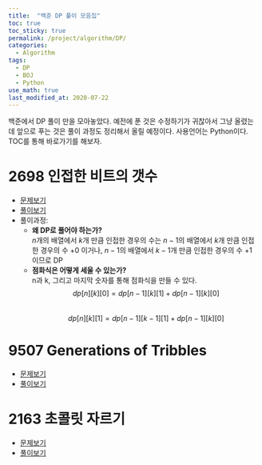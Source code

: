 ```yaml
---
title:  "백준 DP 풀이 모음집"
toc: true
toc_sticky: true
permalink: /project/algorithm/DP/
categories:
  - Algorithm
tags:
  - DP
  - BOJ
  - Python
use_math: true
last_modified_at: 2020-07-22
---
```


백준에서 DP 풀이 만을 모아놓았다. 예전에 푼 것은 수정하기가 귀찮아서 그냥 올렸는데 앞으로 푸는 것은 풀이 과정도 정리해서 올릴 예정이다. 
사용언어는 Python이다. 
TOC를 통해 바로가기를 해보자.

# 2698 인접한 비트의 갯수

- [문제보기](https://www.acmicpc.net/problem/2698)
- [풀이보기](https://github.com/InhyeokYoo/BOJ_Algorithm/blob/master/DP/2698.py)
- 풀이과정:
    - **왜 DP로 풀어야 하는가?**  
    $n$개의 배열에서 $k$개 만큼 인접한 경우의 수는 $n-1$의 배열에서 $k$개 만큼 인접한 경우의 수 $+ 0$ 이거나,
    $n-1$의 배열에서 $k-1$개 만큼 인접한 경우의 수 $+ 1$ 이므로 DP
    - **점화식은 어떻게 세울 수 있는가?**  
    n과 k, 그리고 마지막 숫자를 통해 점화식을 만들 수 있다.  
    $$
    dp[n][k][0] = dp[n-1][k][1] + dp[n-1][k][0]
    $$  
    $$
    dp[n][k][1] = dp[n-1][k-1][1] + dp[n-1][k][0]
    $$

# 9507 Generations of Tribbles
- [문제보기](https://www.acmicpc.net/problem/9507)
- [풀이보기](https://github.com/InhyeokYoo/BOJ_Algorithm/blob/master/DP/9507.py)

# 2163 초콜릿 자르기
- [문제보기](https://www.acmicpc.net/problem/2163)
- [풀이보기](https://github.com/InhyeokYoo/BOJ_Algorithm/blob/master/DP/2163.py)